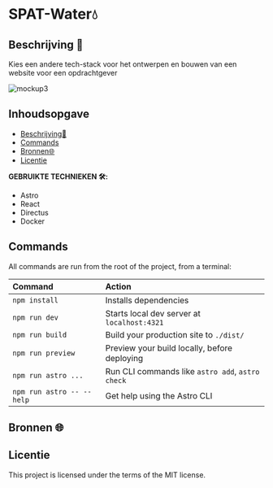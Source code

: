 
# SPAT-Water💧

## Beschrijving 📃
Kies een andere tech-stack voor het ontwerpen en bouwen van een website voor een opdrachtgever

![mockup3](https://github.com/sannevanseeventer/SPATwater-2.0/assets/112857444/e668acea-201f-4391-be72-2eb91ce4367d)



## Inhoudsopgave

  * [Beschrijving📃](#beschrijving)
  * [Commands](#Commands)
  * [Bronnen🌐](#bronnen)
  * [Licentie](#licentie)
    
**GEBRUIKTE TECHNIEKEN 🛠️:**

* Astro
* React
* Directus
* Docker

## Commands

All commands are run from the root of the project, from a terminal:

| Command                   | Action                                           |
| :------------------------ | :----------------------------------------------- |
| `npm install`             | Installs dependencies                            |
| `npm run dev`             | Starts local dev server at `localhost:4321`      |
| `npm run build`           | Build your production site to `./dist/`          |
| `npm run preview`         | Preview your build locally, before deploying     |
| `npm run astro ...`       | Run CLI commands like `astro add`, `astro check` |
| `npm run astro -- --help` | Get help using the Astro CLI                     |
## Bronnen 🌐

## Licentie
This project is licensed under the terms of the MIT license.




